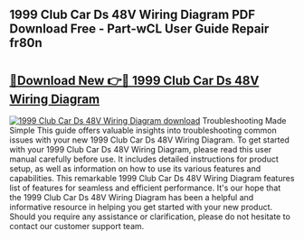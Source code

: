 ## 1999 Club Car Ds 48V Wiring Diagram PDF Download Free - Part-wCL User Guide Repair fr80n

# <h2><a href="http://dfswlw.blite.top/?on=1999+Club+Car+Ds+48V+Wiring+Diagram">🔗Download New 👉🔴 1999 Club Car Ds 48V Wiring Diagram</a></h2>

[![1999 Club Car Ds 48V Wiring Diagram download](https://i.imgur.com/lujVjoI.png)](http://dfswlw.blite.top/?on=1999+Club+Car+Ds+48V+Wiring+Diagram)
Troubleshooting Made Simple This guide offers valuable insights into troubleshooting common issues with your new 1999 Club Car Ds 48V Wiring Diagram. To get started with your 1999 Club Car Ds 48V Wiring Diagram, please read this user manual carefully before use. It includes detailed instructions for product setup, as well as information on how to use its various features and capabilities. This remarkable 1999 Club Car Ds 48V Wiring Diagram features list of features for seamless and efficient performance. It's our hope that the 1999 Club Car Ds 48V Wiring Diagram has been a helpful and informative resource in helping you get started with your new product. Should you require any assistance or clarification, please do not hesitate to contact our customer support team.
